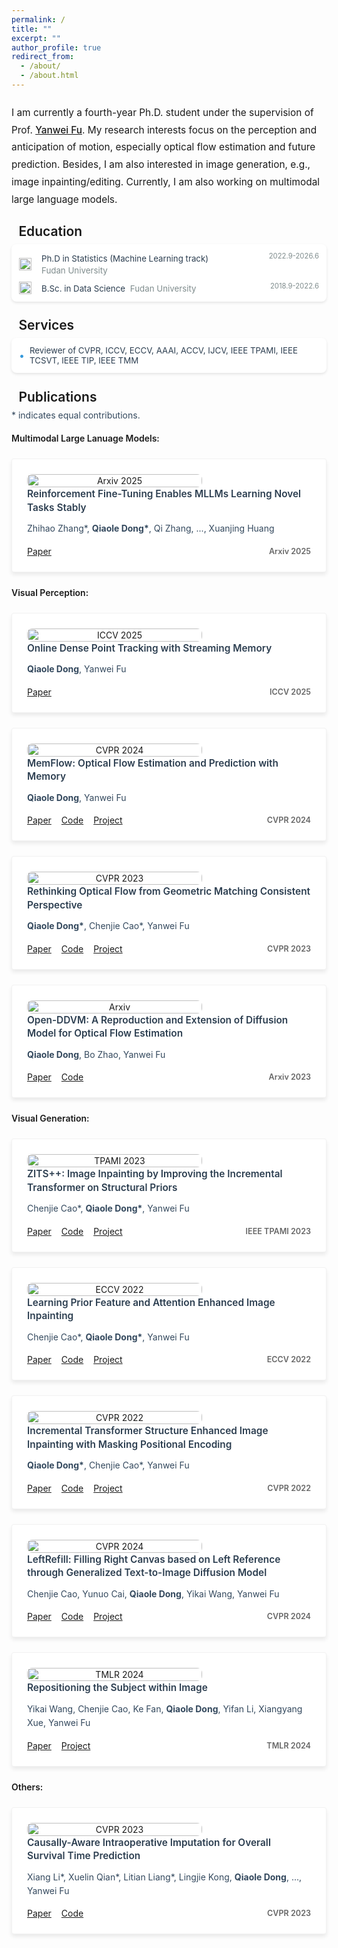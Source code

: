 ```yaml
---
permalink: /
title: ""
excerpt: ""
author_profile: true
redirect_from: 
  - /about/
  - /about.html
---
```


<style>
.intro-card {
    background: #ffffff;
    border-radius: 8px;
    box-shadow: 0 2px 4px rgba(0, 0, 0, 0.1);
    margin: 20px 0;
    padding: 20px;
    transition: transform 0.2s ease-in-out;
}

@media (max-width: 768px) {
    .intro-card {
        margin: 12px 0;
        padding: 16px;
    }
    
    .intro-text {
        font-size: 1.1em;
        line-height: 1.6;
        margin: 1em 0;
    }
}

.intro-text {
    color: var(--global-text-color);
    font-size: 1.1em;
    line-height: 1.8;
    margin: 1.5em 0;
    font-weight: 400;
    text-align: left;
    hyphens: auto;
    -webkit-hyphens: auto;
    -ms-hyphens: auto;
}

.intro-text a {
    color: var(--global-theme-color);
    text-decoration: underline;
    font-weight: 500;
    transition: color 0.2s ease;
}

.intro-text a:hover {
    color: var(--global-hover-color);
    text-decoration: underline;
}
</style>

<p class="intro-text">
I am currently a fourth-year Ph.D. student under the supervision of Prof. <a href="https://yanweifu.github.io/">Yanwei Fu</a>. 
My research interests focus on the perception and anticipation of motion, especially optical flow estimation and future prediction. Besides, I am also interested in image generation, e.g., image inpainting/editing. Currently, I am also working on multimodal large language models.
</p>

<style>
.education-card {
    display: flex;
    align-items: flex-start;
    background: #ffffff;
    border-radius: 8px;
    box-shadow: 0 2px 4px rgba(0, 0, 0, 0.1);
    margin: 8px 0;
    padding: 12px;
    transition: transform 0.2s ease-in-out;
}

@media (max-width: 768px) {
    .education-card {
        padding: 10px;
        margin: 6px 0;
    }
    
    .education-icon {
        flex: 0 0 24px;
        margin-right: 8px;
    }
    
    .education-icon img {
        width: 24px;
        height: 24px;
    }
    
    .education-school {
        font-size: 0.95em;
    }
    
    .education-degree {
        font-size: 0.9em;
    }
    
    .education-date {
        font-size: 0.8em;
    }
}

.education-icon {
    flex: 0 0 32px;
    margin-right: 12px;
    text-align: center;
    padding-top: 8px;
}

.education-icon img {
    width: 32px;
    height: 32px;
    object-fit: contain;
}

.education-content {
    flex: 1;
}

.education-school {
    color: #34495e;
    font-weight: 500;
    margin-bottom: 8px;
}

.education-degree {
    color: #2c3e50;
    margin-bottom: 4px;
    font-size: 0.95em;
    display: flex;
    justify-content: space-between;
    align-items: center;
}

.education-date {
    color: #7f8c8d;
    font-size: 0.85em;
    margin-left: 12px;
}

.education-degree:last-child {
    margin-bottom: 0;
}

.section-title {
    font-size: 1.5em;
    font-weight: 600;
    color: var(--global-text-color);
    margin: 1.2em 0 0.3em 0;
    padding-bottom: 0em;
    border-bottom: 1px solid var(--global-theme-color);
    display: flex;
    align-items: center;
}

.sub-section-title {
    font-size: 1em;
    font-weight: 600;
    color: var(--global-text-color);
    margin: 1.2em 0 0.3em 0;
    padding-bottom: 0em;
    border-bottom: 1px solid var(--global-theme-color);
    display: flex;
    align-items: center;
}

.section-title::before {
    content: '';
    display: inline-block;
    width: 3px;
    height: 1em;
    background-color: var(--global-theme-color);
    margin-right: 0.4em;
    border-radius: 1.5px;
}
</style>

<div class="section-title">Education</div>

<div class="experience-card">
    <div class="experience-item">
        <div class="experience-company">
            <img src="../images/fudan-university-logo-1024px.png" alt="Fudan University" class="company-logo" loading="lazy"/>
            <div class="experience-content">
                <div>
                    <span class="company-name">Ph.D in Statistics (Machine Learning track)</span>
                    <span class="team-name">Fudan University</span>
                </div>
            </div>
        </div>
        <span class="experience-date">2022.9-2026.6</span>
    </div>
    <div class="experience-item">
        <div class="experience-company">
            <img src="../images/fudan-university-logo-1024px.png" alt="Fudan University" class="company-logo" loading="lazy"/>
            <div class="experience-content">
                <div>
                    <span class="company-name">B.Sc. in Data Science</span>
                    <span class="team-name">Fudan University</span>
                </div>
            </div>
        </div>
        <span class="experience-date">2018.9-2022.6</span>
    </div>
</div>

<style>
.experience-card {
    background: #ffffff;
    border-radius: 8px;
    box-shadow: 0 2px 4px rgba(0, 0, 0, 0.1);
    margin: 8px 0;
    padding: 12px;
    transition: transform 0.2s ease-in-out;
}

@media (max-width: 768px) {
    .experience-card {
        padding: 10px;
        margin: 6px 0;
    }
    
    .experience-item {
        font-size: 0.9em;
        gap: 4px;
    }
    
    .company-logo {
        width: 16px;
        height: 16px;
    }
    
    .company-name {
        min-width: 100px;
        font-size: 0.95em;
    }
    
    .team-name {
        font-size: 0.9em;
    }
    
    .experience-date {
        font-size: 0.8em;
    }
}

.experience-item {
    display: flex;
    justify-content: space-between;
    align-items: flex-start;
    margin-bottom: 8px;
    color: #2c3e50;
    font-size: 0.95em;
    flex-wrap: wrap;
    gap: 8px;
}

.experience-item:last-child {
    margin-bottom: 0;
}

.experience-company {
    display: flex;
    align-items: center;
    flex-wrap: wrap;
    gap: 8px;
    flex: 1;
    min-width: 200px;
}

.company-logo {
    width: 20px;
    height: 20px;
    margin-right: 8px;
    object-fit: contain;
    flex-shrink: 0;
}

.experience-content {
    display: flex;
    flex-direction: column;
    flex: 1;
    min-width: 150px;
}

.company-name {
    font-weight: 400;
    margin-right: 4px;
    display: inline-block;
    min-width: 120px;
    line-height: 1.4;
    padding-top: 2px;
}

.team-name {
    color: #7f8c8d;
    display: inline-block;
    line-height: 1.4;
}

.experience-date {
    color: #7f8c8d;
    font-size: 0.85em;
    margin-left: 12px;
    white-space: nowrap;
    flex-shrink: 0;
}

.awards-card {
    background: #ffffff;
    border-radius: 8px;
    box-shadow: 0 2px 4px rgba(0, 0, 0, 0.1);
    margin: 8px 0;
    padding: 12px;
    transition: transform 0.2s ease-in-out;
}

@media (max-width: 768px) {
    .awards-card {
        padding: 10px;
        margin: 6px 0;
    }
    
    .award-item {
        font-size: 0.9em;
        margin-bottom: 6px;
    }
    
    .award-icon {
        font-size: 1.1em;
    }
    
    .award-date {
        font-size: 0.8em;
    }
}

.award-item {
    display: flex;
    align-items: center;
    margin-bottom: 8px;
    color: #2c3e50;
    font-size: 0.95em;
}

.award-item:last-child {
    margin-bottom: 0;
}

.award-icon {
    margin-right: 8px;
    color: #3498db;
    font-size: 1.2em;
    line-height: 1;
}

.award-date {
    color: #7f8c8d;
    font-size: 0.85em;
    margin-left: auto;
    padding-left: 12px;
}
</style>


<div class="section-title">Services</div>

<div class="awards-card">
    <div class="award-item">
        <span class="award-icon">•</span>
        <span>Reviewer of CVPR, ICCV, ECCV, AAAI, ACCV, IJCV, IEEE TPAMI, IEEE TCSVT, IEEE TIP, IEEE TMM</span>
    </div>
</div>

<div class="section-title">Publications</div>

<style>
.category-links {
    margin: 1em 0;
}

.category-item {
    margin: 0.5em 0;
    line-height: 1.6;
}

.category-item a {
    color: #2c3e50;
    text-decoration: none;
    transition: color 0.2s ease;
}

.category-item a:hover {
    color: #3498db;
}

.category-a, .category-b, .category-c {
    font-weight: 600;
    margin-right: 0.5em;
}
</style>

<style>
.venue-ribbon {
    position: absolute;
    top: 0;
    left: 0;
    background: #2c3e50;
    color: white;
    padding: 4px 12px;
    font-size: 0.85em;
    font-weight: 500;
    border-radius: 8px;
    z-index: 1;
}

.venue-ribbon::after {
    display: none;
}

.publication-card {
    position: relative;
    display: flex;
    flex-wrap: wrap;
    align-items: center;
    background: #ffffff;
    border-radius: 4px;
    box-shadow: 0 4px 6px rgba(0, 0, 0, 0.08);
    margin: 24px 0;
    padding: 24px;
    transition: all 0.3s ease;
    border: 1px solid rgba(0, 0, 0, 0.05);
    opacity: 1;
    transform: translateY(0);
}

.publication-image {
    flex: 0 0 280px;
    text-align: center;
    margin-right: 24px;
    margin-bottom: 0;
    display: flex;
    align-items: center;
    justify-content: center;
}

.publication-image img {
    width: 100%;
    max-width: 280px;
    height: auto;
    object-fit: contain;
    border-radius: 8px;
}

.publication-content {
    flex: 1;
    min-width: 300px;
    margin-left: 0;
    display: flex;
    flex-direction: column;
    gap: 12px;
}

.publication-title {
    color: #2c3e50;
    font-size: 1.1em;
    font-weight: 600;
    line-height: 1.4;
    margin: 0;
}

.publication-authors {
    color: #34495e;
    font-size: 1em;
    line-height: 1.6;
    margin: 0;
}

.publication-bottom {
    display: flex;
    justify-content: space-between;
    align-items: center;
    margin-top: 4px;
    flex-wrap: wrap;
    gap: 8px;
}

.publication-links {
    display: flex;
    gap: 16px;
    flex-wrap: wrap;
}

.publication-number {
    font-size: 0.9em;
    font-weight: 600;
    color: #666;
    display: flex;
    align-items: center;
    margin-left: 16px;
    white-space: nowrap;
}

.publication-tags {
    display: flex;
    gap: 8px;
    flex-wrap: wrap;
    margin-top: 12px;
}

.publication-tag {
    display: inline-block;
    padding: 4px 8px;
    background: rgba(52, 152, 219, 0.08);
    color: #3498db;
    border-radius: 4px;
    font-size: 0.85em;
    font-weight: 500;
    transition: all 0.2s ease;
}

.publication-tag:hover {
    background: rgba(52, 152, 219, 0.15);
}

.tag-filter-container {
    display: flex;
    gap: 12px;
    flex-wrap: wrap;
    margin: 20px 0;
    padding: 16px;
    background: #f8f9fa;
    border-radius: 8px;
}

.tag-filter {
    display: inline-block;
    padding: 6px 12px;
    background: #ffffff;
    color: #3498db;
    border: 1px solid #3498db;
    border-radius: 6px;
    font-size: 0.9em;
    font-weight: 500;
    cursor: pointer;
    transition: all 0.2s ease;
}

.tag-filter:hover {
    background: rgba(52, 152, 219, 0.1);
}

.tag-filter.active {
    background: #3498db;
    color: #ffffff;
}

.publication-card.hidden {
    display: none;
    opacity: 0;
    transform: translateY(20px);
}

.category-tag {
    display: inline-block;
    padding: 2px 6px;
    border-radius: 4px;
    font-size: 0.8em;
    font-weight: 500;
    margin-left: 8px;
}

.category-a {
    background: rgba(52, 152, 219, 0.1);
    color: #3498db;
}

.category-b {
    background: rgba(46, 204, 113, 0.1);
    color: #2ecc71;
}

.category-c {
    background: rgba(230, 126, 34, 0.1);
    color: #e67e22;
}

@media (max-width: 768px) {
    .publication-card {
        padding: 12px;
        margin: 12px 0;
    }
    
    .publication-image {
        flex: 0 0 100%;
        margin-right: 0;
        margin-bottom: 12px;
    }
    
    .publication-image img {
        max-width: 100%;
    }
    
    .publication-content {
        gap: 8px;
    }
    
    .publication-title {
        font-size: 1.1em;
        line-height: 1.3;
    }
    
    .publication-authors {
        font-size: 0.9em;
        line-height: 1.4;
    }
    
    .publication-bottom {
        flex-direction: row;
        align-items: center;
        gap: 8px;
    }
    
    .publication-links {
        gap: 8px;
    }
    
    .publication-number {
        margin-left: 0;
        font-size: 0.85em;
    }
}

@media (max-width: 480px) {
    .publication-bottom {
        flex-direction: row;
        align-items: center;
        gap: 4px;
    }
    
    .publication-links a {
        padding: 4px 8px;
        font-size: 0.85em;
    }
    
    .publication-number {
        font-size: 0.8em;
    }
}

/* 添加触摸设备优化 */
@media (hover: none) {
    .intro-card:hover,
    .education-card:hover,
    .experience-card:hover,
    .awards-card:hover,
    .publication-card:hover {
        transform: none;
        box-shadow: 0 2px 4px rgba(0, 0, 0, 0.1);
    }
    
    .publication-links a:active {
        background: rgba(52, 152, 219, 0.2);
    }
    
    .publication-tag:active {
        background: rgba(52, 152, 219, 0.15);
    }
}

/* 优化字体大小和间距 */
@media (max-width: 480px) {
    .section-title {
        font-size: 1.3em;
        margin: 1em 0 0.2em 0;
    }
    
    .intro-text {
        font-size: 1em;
    }
    
    .education-school {
        font-size: 0.9em;
    }
    
    .education-degree {
        font-size: 0.85em;
    }
    
    .company-name {
        font-size: 0.9em;
    }
    
    .team-name {
        font-size: 0.85em;
    }
    
    .award-item {
        font-size: 0.85em;
    }
    
    .publication-title {
        font-size: 1em;
    }
    
    .publication-authors {
        font-size: 0.85em;
    }
}
</style>

<p class="publication-authors">* indicates equal contributions.</p>


<div class="sub-section-title">Multimodal Large Lanuage Models:</div>

<div class="publication-card">
    <div class="publication-image">
        <img src="../images/publications/Reinforcement_zhang_2025.png" alt="Arxiv 2025" loading="lazy"/>
    </div>
    <div class="publication-content">
        <h3 class="publication-title">Reinforcement Fine-Tuning Enables MLLMs Learning Novel Tasks Stably</h3>
        <p class="publication-authors">Zhihao Zhang*, <b>Qiaole Dong*</b>, Qi Zhang, ..., Xuanjing Huang</p>
        <div class="publication-bottom">
            <div class="publication-links">
                <a href="https://arxiv.org/abs/2506.23508">Paper</a>
            </div>
            <div class="publication-number">
                <span class="num1">Arxiv 2025</span>
            </div>
        </div>
    </div>
</div>


<div class="sub-section-title">Visual Perception:</div>

<div class="publication-card">
    <div class="publication-image">
        <img src="../images/publications/SPOT_2025.png" alt="ICCV 2025" loading="lazy"/>
    </div>
    <div class="publication-content">
        <h3 class="publication-title">Online Dense Point Tracking with Streaming Memory</h3>
        <p class="publication-authors"><b>Qiaole Dong</b>, Yanwei Fu</p>
        <div class="publication-bottom">
            <div class="publication-links">
                <a href="https://arxiv.org/abs/2503.06471">Paper</a>
            </div>
            <div class="publication-number">
                <span class="num1">ICCV 2025</span>
            </div>
        </div>
    </div>
</div>

<div class="publication-card">
    <div class="publication-image">
        <img src="../images/publications/memflow_2024.png" alt="CVPR 2024" loading="lazy"/>
    </div>
    <div class="publication-content">
        <h3 class="publication-title">MemFlow: Optical Flow Estimation and Prediction with Memory</h3>
        <p class="publication-authors"><b>Qiaole Dong</b>, Yanwei Fu</p>
        <div class="publication-bottom">
            <div class="publication-links">
                <a href="https://arxiv.org/abs/2404.04808">Paper</a><a href="https://github.com/DQiaole/MemFlow">Code</a><a href="https://dqiaole.github.io/MemFlow/">Project</a>
            </div>
            <div class="publication-number">
                <span class="num1">CVPR 2024</span>
            </div>
        </div>
    </div>
</div>

<div class="publication-card">
    <div class="publication-image">
        <img src="../images/publications/matchflow.png" alt="CVPR 2023" loading="lazy"/>
    </div>
    <div class="publication-content">
        <h3 class="publication-title">Rethinking Optical Flow from Geometric Matching Consistent Perspective</h3>
        <p class="publication-authors"><b>Qiaole Dong*</b>, Chenjie Cao*, Yanwei Fu</p>
        <div class="publication-bottom">
            <div class="publication-links">
                <a href="https://arxiv.org/abs/2303.08384">Paper</a>
                <a href="https://github.com/DQiaole/MatchFlow">Code</a><a href="https://dqiaole.github.io/MatchFlow/">Project</a>
            </div>
            <div class="publication-number">
                <span class="num1">CVPR 2023</span>
            </div>
        </div>
    </div>
</div>

<div class="publication-card">
    <div class="publication-image">
        <img src="../images/publications/flowdiffusion.png" alt="Arxiv" loading="lazy"/>
    </div>
    <div class="publication-content">
        <h3 class="publication-title">Open-DDVM: A Reproduction and Extension of Diffusion Model for Optical Flow Estimation</h3>
        <p class="publication-authors"><b>Qiaole Dong</b>, Bo Zhao, Yanwei Fu</p>
        <div class="publication-bottom">
            <div class="publication-links">
                <a href="https://arxiv.org/abs/2312.01746">Paper</a>
                <a href="https://github.com/DQiaole/FlowDiffusion_pytorch">Code</a>
            </div>
            <div class="publication-number">
                <span class="num1">Arxiv 2023</span>
            </div>
        </div>
    </div>
</div>


<div class="sub-section-title">Visual Generation:</div>

<div class="publication-card">
    <div class="publication-image">
        <img src="../images/publications/zits++.jpg" alt="TPAMI 2023" loading="lazy"/>
    </div>
    <div class="publication-content">
        <h3 class="publication-title">ZITS++: Image Inpainting by Improving the Incremental Transformer on Structural Priors</h3>
        <p class="publication-authors">Chenjie Cao*, <b>Qiaole Dong*</b>, Yanwei Fu</p>
        <div class="publication-bottom">
            <div class="publication-links">
                <a href="https://arxiv.org/abs/2210.05950">Paper</a>
                <a href="https://github.com/ewrfcas/ZITS-PlusPlus">Code</a><a href="https://ewrfcas.github.io/ZITS-PlusPlus/">Project</a>
            </div>
            <div class="publication-number">
                <span class="num1">IEEE TPAMI 2023</span>
            </div>
        </div>
    </div>
</div>

<div class="publication-card">
    <div class="publication-image">
        <img src="../images/publications/ECCV2022_FAR.png" alt="ECCV 2022" loading="lazy"/>
    </div>
    <div class="publication-content">
        <h3 class="publication-title">Learning Prior Feature and Attention Enhanced Image Inpainting</h3>
        <p class="publication-authors">Chenjie Cao*, <b>Qiaole Dong*</b>, Yanwei Fu</p>
        <div class="publication-bottom">
            <div class="publication-links">
                <a href="https://arxiv.org/abs/2208.01837.pdf">Paper</a>
                <a href="https://github.com/ewrfcas/MAE-FAR">Code</a><a href="https://ewrfcas.github.io/MAE-FAR/">Project</a>
            </div>
            <div class="publication-number">
                <span class="num1">ECCV 2022</span>
            </div>
        </div>
    </div>
</div>

<div class="publication-card">
    <div class="publication-image">
        <img src="../images/publications/CVPR2022_ZITS.png" alt="CVPR 2022" loading="lazy"/>
    </div>
    <div class="publication-content">
        <h3 class="publication-title">Incremental Transformer Structure Enhanced Image Inpainting with Masking Positional Encoding</h3>
        <p class="publication-authors"><b>Qiaole Dong*</b>, Chenjie Cao*, Yanwei Fu</p>
        <div class="publication-bottom">
            <div class="publication-links">
                <a href="https://openaccess.thecvf.com/content/CVPR2022/papers/Dong_Incremental_Transformer_Structure_Enhanced_Image_Inpainting_With_Masking_Positional_Encoding_CVPR_2022_paper.pdf">Paper</a>
                <a href="https://github.com/DQiaole/ZITS_inpainting">Code</a><a href="https://dqiaole.github.io/ZITS_inpainting/">Project</a>
            </div>
            <div class="publication-number">
                <span class="num1">CVPR 2022</span>
            </div>
        </div>
    </div>
</div>

<div class="publication-card">
    <div class="publication-image">
        <img src="../images/publications/ARCI_teaser.jpg" alt="CVPR 2024" loading="lazy"/>
    </div>
    <div class="publication-content">
        <h3 class="publication-title">LeftRefill: Filling Right Canvas based on Left Reference through Generalized Text-to-Image Diffusion Model</h3>
        <p class="publication-authors">Chenjie Cao, Yunuo Cai, <b>Qiaole Dong</b>, Yikai Wang, Yanwei Fu</p>
        <div class="publication-bottom">
            <div class="publication-links">
                <a href="https://arxiv.org/abs/2305.11577">Paper</a>
                <a href="https://github.com/ewrfcas/LeftRefill">Code</a><a href="https://ewrfcas.github.io/LeftRefill/">Project</a>
            </div>
            <div class="publication-number">
                <span class="num1">CVPR 2024</span>
            </div>
        </div>
    </div>
</div>

<div class="publication-card">
    <div class="publication-image">
        <img src="../images/publications/seele.jpg" alt="TMLR 2024" loading="lazy"/>
    </div>
    <div class="publication-content">
        <h3 class="publication-title">Repositioning the Subject
within Image</h3>
        <p class="publication-authors">Yikai Wang, Chenjie Cao, Ke Fan, <b>Qiaole Dong</b>, Yifan Li, Xiangyang Xue, Yanwei Fu</p>
        <div class="publication-bottom">
            <div class="publication-links">
                <a href="https://openreview.net/pdf?id=orHH4fCtR8">Paper</a><a href="https://yikai-wang.github.io/seele/">Project</a>
            </div>
            <div class="publication-number">
                <span class="num1">TMLR 2024</span>
            </div>
        </div>
    </div>
</div>


<div class="sub-section-title">Others:</div>

<div class="publication-card">
    <div class="publication-image">
        <img src="../images/publications/cvpr23_CAWIM.png" alt="CVPR 2023" loading="lazy"/>
    </div>
    <div class="publication-content">
        <h3 class="publication-title">Causally-Aware Intraoperative Imputation for Overall Survival Time Prediction</h3>
        <p class="publication-authors">Xiang Li*, Xuelin Qian*, Litian Liang*, Lingjie Kong, <b>Qiaole Dong</b>, ..., Yanwei Fu</p>
        <div class="publication-bottom">
            <div class="publication-links">
                <a href="https://openaccess.thecvf.com/content/CVPR2023/papers/Li_Causally-Aware_Intraoperative_Imputation_for_Overall_Survival_Time_Prediction_CVPR_2023_paper.pdf">Paper</a><a href="https://github.com/ChrisXLi/CaDAG">Code</a>
            </div>
            <div class="publication-number">
                <span class="num1">CVPR 2023</span>
            </div>
        </div>
    </div>
</div>